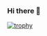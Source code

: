 ### Hi there 👋
[![trophy](https://github-profile-trophy.vercel.app/?username=Himangi-Malik&theme=onedark)](https://github.com/ryo-ma/github-profile-trophy)

<!--
**Himangi-Malik/Himangi-Malik** is a ✨ _special_ ✨ repository because its `README.md` (this file) appears on your GitHub profile.

Here are some ideas to get you started:

- 🔭 I’m currently working on ...
- 🌱 I’m currently learning ...
- 👯 I’m looking to collaborate on ...
- 🤔 I’m looking for help with ...
- 💬 Ask me about ...
- 📫 How to reach me: ...
- 😄 Pronouns: ...
- ⚡ Fun fact: ...
-->
